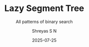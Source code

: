 ---
layout:     post
title:      "Lazy Segment Tree"
subtitle:   "All patterns of binary search"
date:       2025-07-25
author:     "Shreyas S N"
header-img: "img/home-bg-art.jpg"
header-mask: 0.3
catalog:    true
tags:
  - Algorithms
  
---